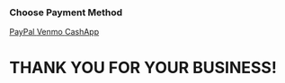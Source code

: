 <html lang="en">
<head>
<body>
    <h3>Choose Payment Method</h3>
    <a href="https://www.paypal.com" target="_blank">  PayPal  </a>
    <a href="https://www.venmo.com" target="_blank">  Venmo  </a>
    <a href="https://www.cashapp.com" target="_blank">  CashApp  </a>
</body>
    <h1>THANK YOU FOR YOUR BUSINESS!</h1>
